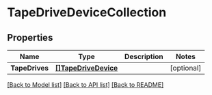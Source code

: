 # TapeDriveDeviceCollection

## Properties

Name | Type | Description | Notes
------------ | ------------- | ------------- | -------------
**TapeDrives** | [**[]TapeDriveDevice**](tape_drive_device.md) |  | [optional] 

[[Back to Model list]](../README.md#documentation-for-models) [[Back to API list]](../README.md#documentation-for-api-endpoints) [[Back to README]](../README.md)


